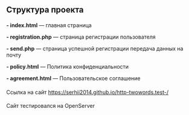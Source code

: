 
## Структура проекта

#### 

 **- index.html** — главная страница
 
**- registration.php** — страница регистрации пользователя 

**- send.php** — страница успешной регистрации передача данных на почту  

**- policy.html** — Политика конфиденциальности  

**- agreement.html** — Пользовательское соглашение  


#### 

Ссылка на сайт https://serhii2014.github.io/http-twowords.test-/


#### 


Сайт тестировался на OpenServer
